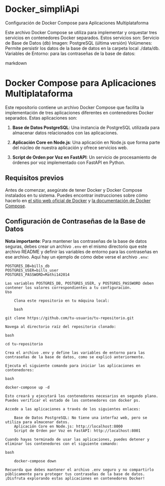 # Docker_simpliApi
Configuración de Docker Compose para Aplicaciones Multiplataforma

Este archivo Docker Compose se utiliza para implementar y orquestar tres servicios en contenedores Docker separados. Estos servicios son:
Servicio de Base de Datos (db)
Imagen: PostgreSQL (última versión)
Volúmenes: Permite persistir los datos de la base de datos en la carpeta local ./data/db.
Variables de Entorno:
 para las contraseñas de la base de datos:

markdown

# Docker Compose para Aplicaciones Multiplataforma

Este repositorio contiene un archivo Docker Compose que facilita la implementación de tres aplicaciones diferentes en contenedores Docker separados. Estas aplicaciones son:

1. **Base de Datos PostgreSQL**: Una instancia de PostgreSQL utilizada para almacenar datos relacionados con las aplicaciones.

2. **Aplicación Core en Node.js**: Una aplicación en Node.js que forma parte del núcleo de nuestra aplicación y ofrece servicios web.

3. **Script de Orden por Voz en FastAPI**: Un servicio de procesamiento de órdenes por voz implementado con FastAPI en Python.

## Requisitos previos

Antes de comenzar, asegúrate de tener Docker y Docker Compose instalados en tu sistema. Puedes encontrar instrucciones sobre cómo hacerlo en [el sitio web oficial de Docker](https://docs.docker.com/get-docker/) y [la documentación de Docker Compose](https://docs.docker.com/compose/install/).

## Configuración de Contraseñas de la Base de Datos

**Nota importante**: Para mantener las contraseñas de la base de datos seguras, debes crear un archivo `.env` en el mismo directorio que este archivo README y definir las variables de entorno para las contraseñas en ese archivo. Aquí hay un ejemplo de cómo debe verse el archivo `.env`:

```dotenv
POSTGRES_DB=bills_db
POSTGRES_USER=bills_user
POSTGRES_PASSWORD=Mathi142014

Las variables POSTGRES_DB, POSTGRES_USER, y POSTGRES_PASSWORD deben contener los valores correspondientes a tu configuración.
Uso

    Clona este repositorio en tu máquina local:

    bash

git clone https://github.com/tu-usuario/tu-repositorio.git

Navega al directorio raíz del repositorio clonado:

bash

cd tu-repositorio

Crea el archivo .env y define las variables de entorno para las contraseñas de la base de datos, como se explicó anteriormente.

Ejecuta el siguiente comando para iniciar las aplicaciones en contenedores:

bash

docker-compose up -d

Esto creará y ejecutará los contenedores necesarios en segundo plano. Puedes verificar el estado de los contenedores con docker ps.

Accede a las aplicaciones a través de los siguientes enlaces:

    Base de Datos PostgreSQL: No tiene una interfaz web, pero se utiliza para almacenar datos.
    Aplicación Core en Node.js: http://localhost:8000
    Script de Orden por Voz en FastAPI: http://localhost:8001

Cuando hayas terminado de usar las aplicaciones, puedes detener y eliminar los contenedores con el siguiente comando:

bash

    docker-compose down

Recuerda que debes mantener el archivo .env seguro y no compartirlo públicamente para proteger tus contraseñas de la base de datos. ¡Disfruta explorando estas aplicaciones en contenedores Docker!
